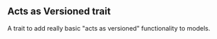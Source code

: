Acts as Versioned trait
-----------------------

A trait to add really basic "acts as versioned" functionality to models.
